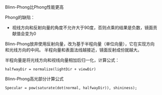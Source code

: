Blinn-Phong比Phong性能更高

Phong的缺陷：
- 视线方向和反射向量的角度不允许大于90度，否则点乘的结果是负数，镜面贡献值会变为0


Blinn-Phong放弃使用反射向量，改为基于半程向量（单位向量），它在实现方向和光线方向的中间。
半程向量和表面法线越接近，镜面反射成份就越大。

半程向量是将光线方向和视线向量相加后归一化，计算公式：
```
halfwayDir = normalize(lightDir + viewDir)
```

Blinn-Phong高光部分计算公式
```
Specular = pow(saturate(dot(normal, halfwayDir)), shininess);
```